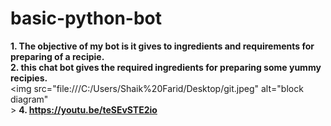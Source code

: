 # basic-python-bot
<b>1. The objective of my bot is it gives to ingredients and requirements for preparing of a recipie.<br></b>
<b>2. this chat bot gives the required ingredients for preparing some yummy recipies.<br></b>
<img src="file:///C:/Users/Shaik%20Farid/Desktop/git.jpeg" alt="block diagram" <br>></img>
<b>4. https://youtu.be/teSEvSTE2io</b>


